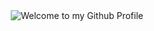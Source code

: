<!-- "Hero" Header -->
<div align="center">
  <img src="https://github.com/fin09/fin09/edit/main/README.md" style="max-width: 100%;" alt="Welcome to my Github Profile" />
  <br />
  <br />
